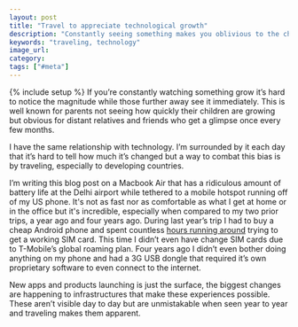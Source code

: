 ```yaml
---
layout: post
title: "Travel to appreciate technological growth"
description: "Constantly seeing something makes you oblivious to the changes and that's how I feel about technology. Traveling breaks that and lets us see how much tech is actually changing."
keywords: "traveling, technology"
image_url:
category:
tags: ["#meta"]
---
```

{% include setup %}
If you’re constantly watching something grow it’s hard to notice the magnitude while those further away see it immediately. This is well known for parents not seeing how quickly their children are growing but obvious for distant relatives and friends who get a glimpse once every few months.

I have the same relationship with technology. I’m surrounded by it each day that it’s hard to tell how much it’s changed but a way to combat this bias is by traveling, especially to developing countries.

I’m writing this blog post on a Macbook Air that has a ridiculous amount of battery life at the Delhi airport while tethered to a mobile hotspot running off of my US phone. It's not as fast nor as comfortable as what I get at home or in the office but it's incredible, especially when compared to my two prior trips, a year ago and four years ago. During last year’s trip I had to buy a cheap Android phone and spent countless <a href="/2013/12/23/getting-a-sim-card-in-india/">hours running around</a> trying to get a working SIM card. This time I didn’t even have change SIM cards due to T-Mobile’s global roaming plan. Four years ago I didn’t even bother doing anything on my phone and had a 3G USB dongle that required it’s own proprietary software to even connect to the internet.

New apps and products launching is just the surface, the biggest changes are happening to infrastructures that make these experiences possible. These aren’t visible day to day but are unmistakable when seen year to year and traveling makes them apparent.